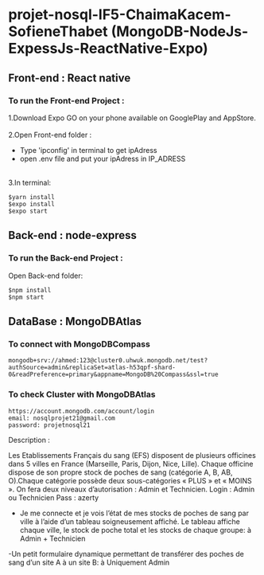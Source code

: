 # projet-nosql-IF5-ChaimaKacem-SofieneThabet (MongoDB-NodeJs-ExpessJs-ReactNative-Expo)

## Front-end : React native
### To run the Front-end Project :

1.Download Expo GO on your phone available on GooglePlay and AppStore.<br />
<br />
2.Open Front-end folder :<br />
- Type 'ipconfig' in terminal to get ipAdress
- open .env file and put your ipAdress in IP_ADRESS

<br />3.In terminal:
```
$yarn install
$expo install
$expo start
```

## Back-end : node-express
### To run the Back-end Project :

Open Back-end folder:
```
$npm install
$npm start
```
## DataBase : MongoDBAtlas

### To connect with MongoDBCompass
```
mongodb+srv://ahmed:123@cluster0.uhwuk.mongodb.net/test?authSource=admin&replicaSet=atlas-h53qpf-shard-0&readPreference=primary&appname=MongoDB%20Compass&ssl=true
```
### To check Cluster with MongoDBAtlas
```
https://account.mongodb.com/account/login
email: nosqlprojet21@gmail.com
password: projetnosql21
```

Description : 

Les Etablissements Français du sang (EFS) disposent de plusieurs officines dans 5 villes en France (Marseille, Paris, Dijon, Nice, Lille).
Chaque officine dispose de son propre stock de poches de sang (catégorie A, B, AB, O).Chaque catégorie possède deux sous-catégories « PLUS » et « MOINS ».
On fera deux niveaux d’autorisation : Admin et Technicien.
Login : Admin ou Technicien
Pass : azerty
- Je me connecte et je vois l’état de mes stocks de poches de sang par ville à l’aide d’un tableau soigneusement affiché. Le tableau affiche chaque ville, le stock de poche total et les stocks de chaque groupe: à Admin + Technicien

-Un petit formulaire dynamique permettant de transférer des poches de sang d’un site A à un site B: à Uniquement Admin
